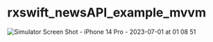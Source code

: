 # rxswift_newsAPI_example_mvvm

![Simulator Screen Shot - iPhone 14 Pro - 2023-07-01 at 01 08 51](https://github.com/pradeepkas/rxswift_newsAPI_example_mvvm/assets/17314355/d328392c-8aa7-426f-a48f-57c7326a5240)

